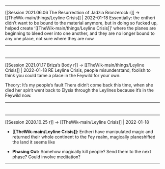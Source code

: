 

#
---

[[Session 2021.06.06 The Resurrection of Jadzia Bronzerock r]] -> [[TheWik-main/things/Leyline Crisis]] | 2022-01-18
Essentially: the entheri didn’t want to be bound to the material anymore, but in doing so fucked up, helped create ‘[[TheWik-main/things/Leyline Crisis]]’ where the planes are beginning to bleed over into one another, and they are no longer bound to any one place, not sure where they are now

---


#
---

[[Session 2021.01.17 Briza’s Body r]] -> [[TheWik-main/things/Leyline Crisis]] | 2022-01-18
RE Leyline Crisis, people misunderstand, foolish to think you could tame a place in the Feywild for your own.

Theory: It’s my people’s fault Thera didn’t come back this time, when she died her spirit went back to Elysia through the Leylines because it’s in the Feywild now.

---




#
---

[[Session 2020.10.25 r]] -> [[TheWik-main/Leyline Crisis]] | 2022-01-18
-   **[[TheWik-main/Leyline Crisis]]:** Entheri have manipulated magic and returned their whole continent to the Fey realm, magically planeshifted the land it seems like
    
-   **Phasing Out:** Somehow magically kill people? Send them to the next phase? Could involve meditation?

---
